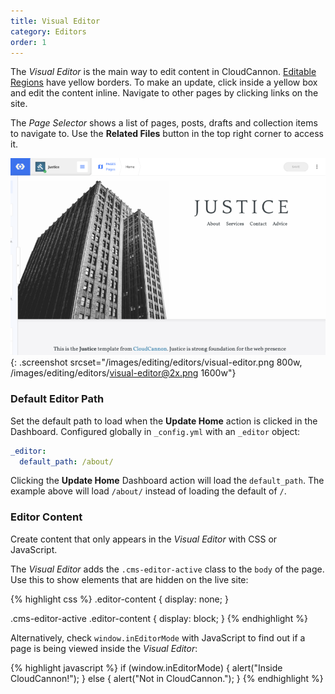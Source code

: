 ```yaml
---
title: Visual Editor
category: Editors
order: 1
---
```


The *Visual Editor* is the main way to edit content in CloudCannon. [Editable Regions](/editing/interfaces/editable-regions/) have yellow borders. To make an update, click inside a yellow box and edit the content inline. Navigate to other pages by clicking links on the site.

The *Page Selector* shows a list of pages, posts, drafts and collection items to navigate to. Use the **Related Files** button in the top right corner to access it.

![Visual Editor](/images/editing/editors/visual-editor.png){: .screenshot srcset="/images/editing/editors/visual-editor.png 800w, /images/editing/editors/visual-editor@2x.png 1600w"}

### Default Editor Path

Set the default path to load when the **Update Home** action is clicked in the Dashboard. Configured globally in `_config.yml` with an `_editor` object:

~~~yaml
_editor:
  default_path: /about/
~~~

Clicking the **Update Home** Dashboard action will load the `default_path`. The example above will load `/about/` instead of loading the default of `/`.

### Editor Content

Create content that only appears in the *Visual Editor* with CSS or JavaScript.

The *Visual Editor* adds the `.cms-editor-active` class to the `body` of the page. Use this to show elements that are hidden on the live site:

{% highlight css %}
.editor-content {
  display: none;
}

.cms-editor-active .editor-content {
  display: block;
}
{% endhighlight %}

Alternatively, check `window.inEditorMode` with JavaScript to find out if a page is being viewed inside the *Visual Editor*\:

{% highlight javascript %}
if (window.inEditorMode) {
  alert("Inside CloudCannon!");
} else {
  alert("Not in CloudCannon.");
}
{% endhighlight %}